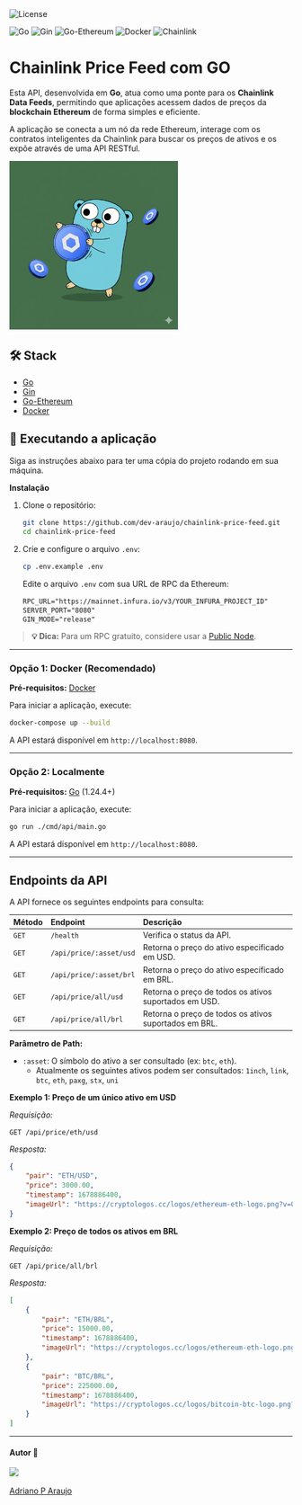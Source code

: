   
<img src="https://img.shields.io/static/v1?label=license&message=MIT&color=5965E0&labelColor=121214" alt="License">


  

<img src="https://img.shields.io/badge/Go-00ADD8?style=for-the-badge&logo=go&logoColor=white" alt="Go"> <img src="https://img.shields.io/badge/Gin-0077B5?style=for-the-badge&logo=gin&logoColor=white" alt="Gin"> <img src="https://img.shields.io/badge/Ethereum-3C3C3D?style=for-the-badge&logo=ethereum&logoColor=white" alt="Go-Ethereum"> <img src="https://img.shields.io/badge/Docker-2496ED?style=for-the-badge&logo=docker&logoColor=white" alt="Docker"> <img src="https://img.shields.io/badge/Chainlink-375BD2?style=for-the-badge&logo=chainlink&logoColor=white" alt="Chainlink">

# Chainlink Price Feed com GO

Esta API, desenvolvida em **Go**, atua como uma ponte para os **Chainlink Data Feeds**, permitindo que aplicações acessem dados de preços da **blockchain Ethereum** de forma simples e eficiente.

A aplicação se conecta a um nó da rede Ethereum, interage com os contratos inteligentes da Chainlink para buscar os preços de ativos e os expõe através de uma API RESTful.

<img src='./assets/gopher-link.png' width='300'>

## 🛠️ Stack

*   [Go](https://golang.org/)
*   [Gin](https://github.com/gin-gonic/gin)
*   [Go-Ethereum](https://github.com/ethereum/go-ethereum)
*   [Docker](https://www.docker.com/)

## 🚀 Executando a aplicação

Siga as instruções abaixo para ter uma cópia do projeto rodando em sua máquina.

**Instalação**

1.  Clone o repositório:
    ```sh
    git clone https://github.com/dev-araujo/chainlink-price-feed.git
    cd chainlink-price-feed
    ```

2.  Crie e configure o arquivo `.env`:
    ```sh
    cp .env.example .env
    ```
    Edite o arquivo `.env` com sua URL de RPC da Ethereum:
    ```
    RPC_URL="https://mainnet.infura.io/v3/YOUR_INFURA_PROJECT_ID"
    SERVER_PORT="8080"
    GIN_MODE="release"
    ```
   > **💡 Dica:** Para um RPC gratuito, considere usar a [Public Node](https://ethereum.publicnode.com/).

---

### Opção 1: Docker (Recomendado)

**Pré-requisitos:** [Docker](https://docs.docker.com/get-docker/)

Para iniciar a aplicação, execute:
```sh
docker-compose up --build
```
A API estará disponível em `http://localhost:8080`.

---

### Opção 2: Localmente

**Pré-requisitos:** [Go](https://golang.org/doc/install) (1.24.4+)

Para iniciar a aplicação, execute:
```sh
go run ./cmd/api/main.go
```
A API estará disponível em `http://localhost:8080`.

---

## Endpoints da API

A API fornece os seguintes endpoints para consulta:

| Método | Endpoint                  | Descrição                                            |
| :----- | :------------------------ | :--------------------------------------------------- |
| `GET`  | `/health`                 | Verifica o status da API.                            |
| `GET`  | `/api/price/:asset/usd`   | Retorna o preço do ativo especificado em USD.        |
| `GET`  | `/api/price/:asset/brl`   | Retorna o preço do ativo especificado em BRL.        |
| `GET`  | `/api/price/all/usd`      | Retorna o preço de todos os ativos suportados em USD. |
| `GET`  | `/api/price/all/brl`      | Retorna o preço de todos os ativos suportados em BRL. |

**Parâmetro de Path:**

*   `:asset`: O símbolo do ativo a ser consultado (ex: `btc`, `eth`).
     - Atualmente os seguintes ativos podem ser consultados: `1inch`, `link`, `btc`, `eth`, `paxg`, `stx`, `uni`

**Exemplo 1: Preço de um único ativo em USD**

*Requisição:*
```http
GET /api/price/eth/usd
```

*Resposta:*
```json
{
    "pair": "ETH/USD",
    "price": 3000.00,
    "timestamp": 1678886400,
    "imageUrl": "https://cryptologos.cc/logos/ethereum-eth-logo.png?v=040"
}
```

**Exemplo 2: Preço de todos os ativos em BRL**

*Requisição:*
```http
GET /api/price/all/brl
```

*Resposta:*
```json
[
    {
        "pair": "ETH/BRL",
        "price": 15000.00,
        "timestamp": 1678886400,
        "imageUrl": "https://cryptologos.cc/logos/ethereum-eth-logo.png?v=040"
    },
    {
        "pair": "BTC/BRL",
        "price": 225000.00,
        "timestamp": 1678886400,
        "imageUrl": "https://cryptologos.cc/logos/bitcoin-btc-logo.png?v=040"
    }
]
```

---

#### Autor 👷

<img src="https://avatars.githubusercontent.com/u/97068163?v=4" width=120 />

[Adriano P Araujo](https://www.linkedin.com/in/araujocode/)
